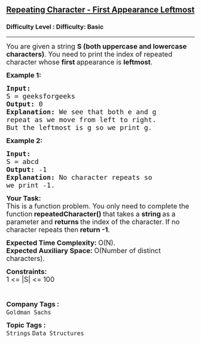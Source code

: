 <h2><a href="https://www.geeksforgeeks.org/problems/repeating-character-first-appearance-leftmost/1?page=4&difficulty=Basic&status=unsolved&sortBy=submissions">Repeating Character - First Appearance Leftmost</a></h2><h3>Difficulty Level : Difficulty: Basic</h3><hr><div class="problems_problem_content__Xm_eO"><p><span style="font-size: 18px;">You are given a string <strong>S (both uppercase and lowercase characters)</strong>. You need to print the index of </span><span style="font-size: 18px;">repeated character whose <strong>first </strong>appearance is <strong>leftmost</strong>.</span></p>
<p><strong><span style="font-size: 18px;">Example 1:</span></strong></p>
<pre><strong><span style="font-size: 18px;">Input:
</span></strong><span style="font-size: 18px;">S = geeksforgeeks
<strong>Output: </strong>0<strong>
Explanation: </strong>We see that both e and g
repeat as we move from left to right.
But the leftmost is g so we print g.</span>
</pre>
<p><strong><span style="font-size: 18px;">Example 2:</span></strong></p>
<pre><strong><span style="font-size: 18px;">Input:
</span></strong><span style="font-size: 18px;">S = abcd
<strong>Output: </strong>-1<strong>
Explanation: </strong>No character repeats so
we print -1.</span></pre>
<p><span style="font-size: 18px;"><strong>Your Task:</strong><br>This is a function problem. You only need to complete the function<strong> repeatedCharacter()&nbsp;</strong>that takes a&nbsp;<strong>string </strong>as a parameter and <strong>returns </strong>the index of the character. If no character repeats then<strong> return -1</strong>.</span></p>
<p><span style="font-size: 18px;"><strong>Expected Time Complexity:&nbsp;</strong>O(N).<br><strong>Expected Auxiliary Space:&nbsp;</strong>O(Number of distinct characters).</span></p>
<p><span style="font-size: 18px;"><strong>Constraints:</strong><br>1 &lt;= |S| &lt;= 100</span></p>
<p>&nbsp;</p></div><p><span style=font-size:18px><strong>Company Tags : </strong><br><code>Goldman Sachs</code>&nbsp;<br><p><span style=font-size:18px><strong>Topic Tags : </strong><br><code>Strings</code>&nbsp;<code>Data Structures</code>&nbsp;